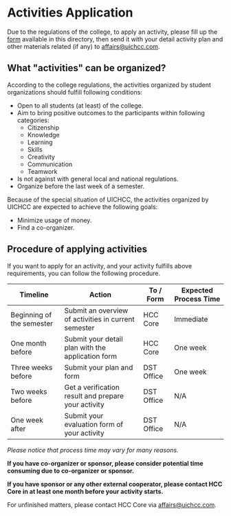 # Activities Application
Due to the regulations of the college, to apply an activity, please fill up the [form](HCC-Activity-Application-Form.docx) available in this directory, then send it with your detail activity plan and other materials related (if any) to [affairs@uichcc.com](mailto:affairs@uichcc.com).
## What "activities" can be organized?
According to the college regulations, the activities organized by student organizations should fulfill following conditions:
* Open to all students (at least) of the college.
* Aim to bring positive outcomes to the participants within following categories:
    * Citizenship
    * Knowledge
    * Learning
    * Skills
    * Creativity
    * Communication
    * Teamwork
* Is not against with general local and national regulations.
* Organize before the last week of a semester.

Because of the special situation of UICHCC, the activities organized by UICHCC are expected to achieve the following goals:
* Minimize usage of money.
* Find a co-organizer.

## Procedure of applying activities
If you want to apply for an activity, and your activity fulfills above requirements, you can follow the following procedure.

| Timeline | Action | To / Form | Expected Process Time |
| ------ | ------- | ------- | ------- |
| Beginning of the semester | Submit an overview of activities in current semester | HCC Core | Immediate |
| One month before | Submit your detail plan with the application form | HCC Core | One week |
| Three weeks before | Submit your plan and form | DST Office | One week |
| Two weeks before | Get a verification result and prepare your activity | DST Office | N/A |
| One week after | Submit your evaluation form of your activity | DST Office | N/A |

*Please notice that process time may vary for many reasons.*

**If you have co-organizer or sponsor, please consider potential time consuming due to co-organizer or sponsor.**

**If you have sponsor or any other external cooperator, please contact HCC Core in at least one month before your activity starts.**

For unfinished matters, please contact HCC Core via [affairs@uichcc.com](mailto:affairs@uichcc.com).
